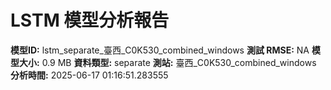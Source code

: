 # LSTM 模型分析報告
**模型ID:** lstm_separate_臺西_C0K530_combined_windows
**測試 RMSE:** NA
**模型大小:** 0.9 MB
**資料類型:** separate
**測站:** 臺西_C0K530_combined_windows
**分析時間:** 2025-06-17 01:16:51.283555
